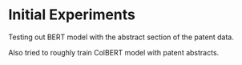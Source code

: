 # Initial Experiments 

Testing out BERT model with the abstract section of the patent data.  

Also tried to roughly train ColBERT model with patent abstracts. 
